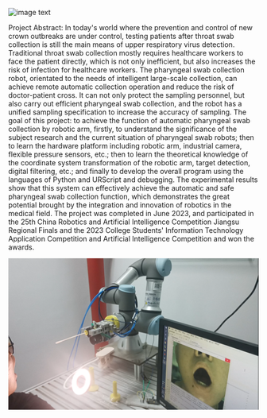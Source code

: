 ![image text](https://raw.githubusercontent.com/RobbinChau/SwabRobot/master/template.ico)

Project Abstract: In today's world where the prevention and control of new crown outbreaks are under control, testing patients after throat swab collection is still the main means of upper respiratory virus detection. Traditional throat swab collection mostly requires healthcare workers to face the patient directly, which is not only inefficient, but also increases the risk of infection for healthcare workers. The pharyngeal swab collection robot, orientated to the needs of intelligent large-scale collection, can achieve remote automatic collection operation and reduce the risk of doctor-patient cross. It can not only protect the sampling personnel, but also carry out efficient pharyngeal swab collection, and the robot has a unified sampling specification to increase the accuracy of sampling.
The goal of this project: to achieve the function of automatic pharyngeal swab collection by robotic arm, firstly, to understand the significance of the subject research and the current situation of pharyngeal swab robots; then to learn the hardware platform including robotic arm, industrial camera, flexible pressure sensors, etc.; then to learn the theoretical knowledge of the coordinate system transformation of the robotic arm, target detection, digital filtering, etc.; and finally to develop the overall program using the languages of Python and URScript and debugging. The experimental results show that this system can effectively achieve the automatic and safe pharyngeal swab collection function, which demonstrates the great potential brought by the integration and innovation of robotics in the medical field.
The project was completed in June 2023, and participated in the 25th China Robotics and Artificial Intelligence Competition Jiangsu Regional Finals and the 2023 College Students' Information Technology Application Competition and Artificial Intelligence Competition and won the awards.

![image text](https://github.com/RobbinChau/SwabRobot/blob/8c5058eba88379ae51d12a9a1dffccd58f7cce9a/pic01.png)
